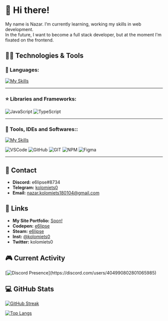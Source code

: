 # 👋 Hi there!

My name is Nazar. I’m currently learning, working my skills in web development. <br>
In the future, I want to become a full stack developer, but at the moment I'm fixated on the frontend.

## :man_technologist: Technologies & Tools
### 🧬 Languages: <br>

[![My Skills](https://skillicons.dev/icons?i=html,css,js,ts)](https://skillicons.dev)

___
### ⭐️  Libraries and Frameworks: <br>

![JavaScript](https://img.shields.io/badge/-JavaScript-161616?style=for-the-badge&logo=JavaScript)
![TypeScript](https://img.shields.io/badge/-TypeScript-161616?style=for-the-badge&logo=TypeScript)
___
### 🔧 Tools, IDEs and Softwares:: <br>

[![My Skills](https://skillicons.dev/icons?i=VSCode&theme=dark,GitHub&theme=dark,Git&theme=dark,NPM&theme=dark,figma&theme=dark)](https://skillicons.dev)

![VSCode](https://img.shields.io/badge/-VS&nbsp;Code-161616?style=for-the-badge&logo=VisualStudioCode)
![GitHub](https://img.shields.io/badge/-GitHub-161616?style=for-the-badge&logo=GitHub)
![GIT](https://img.shields.io/badge/-GIT-161616?style=for-the-badge&logo=GIT)
![NPM](https://img.shields.io/badge/-NPM-161616?style=for-the-badge&logo=NPM)
![Figma](https://img.shields.io/badge/-Figma-161616?style=for-the-badge&logo=Figma)
___

## 🤝 Contact

* <b>Discord:</b> e6lipse#8734 <br>
* <b>Telegram:</b> <a href='https://t.me/kolomiets0'>kolomiets0</a> <br>
* <b>Email:</b> nazar.kolomiets180104@gmail.com <br>

## 🔗 Links

* <b>My Site Portfolio:</b> <a href="">Soon!</a>
* <b>Codepen:</b> <a href='https://codepen.io/e6lipse'>e6lipse</a>
* <b>Steam:</b> <a href='https://steamcommunity.com/profiles/76561198314421690/'>e6lipse</a>
* <b>Inst:</b> <a href='https://www.instagram.com/kolomiets0/'>@kolomiets0</a>
* <b>Twitter:</b> kolomiets0

## 🎮 Current Activity

[![Discord Presence](https://lanyard-profile-readme.vercel.app/api/404990802801065985?theme=dark&borderRadius=30px&idleMessage=Probably%20doing%20something%20else...)](https://discord.com/users/404990802801065985)

## 💻 GitHub Stats

[![GitHub Streak](http://github-readme-streak-stats.herokuapp.com?user=e6lipse&theme=synthwave&hide_border=true&date_format=M%20j%5B%2C%20Y%5D&ring=5E366A&fire=FED337&currStreakNum=FED337&currStreakLabel=FED337&sideNums=5E366A&sideLabels=FED337&dates=FFFFFF&background=282A36)](https://git.io/streak-stats)

[![Top Langs](https://github-readme-stats.vercel.app/api/top-langs/?username=e6lipse&layout=compact)](https://github.com/anuraghazra/github-readme-stats)
